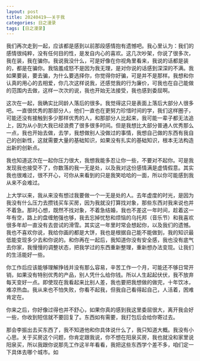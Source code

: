 ```yaml
---
layout: post
title: 20240419——关于我
categories: 日之漫录
tags: [日之漫录]
---
```



我们再次走到一起，应该都是感到以前那段感情抱有遗憾吧。我心里认为：我们的感情很纯粹，没有任何目的性，是发自内心的喜欢。这几次吵架，你说了很多次，我在装，我在骗你。我说我没什么，可是好像在你视角里看来，我说的话都是装的，都是在骗你。我恼羞成怒不是因为我无理，是对你说的话感到深深的不满。我如果要装，要去骗，为什么要选择你，你觉得你好骗，可是并不是那样。我想和你认真的用心的去相爱，你几次这样说我，还感觉我的行为廉价，可我也在自己能做的范围内去做，这样一次次的说，我也开始无法接受，我也感到委屈啊。

这次在一起，我确实比同龄人落后的很多。我觉得这只是表面上落后大部分人很多吧。一直很优秀的那部分人，他们一直也在更努力珍惜时间的学，我们这样圈子，可能还没有接触到多少那样优秀的人，和那部分人比起来，我可能一辈子都无法追上，因为从小到大我已经浪费了很多很多时间。但是我想比大部分普通人优秀那么一点，我也开始去做，去学，我想做别人没做过的事情，我想自己做的东西有我自己的创新性，这就需要大量的基础知识，如果没有扎实的基础知识，根本无法构造出新的创新点。

我也知道这次在一起你压力很大，我想我能多忍让你一些，不要对不起你。可是我发现我也接受不了，你数落的我一无是处，以及我对这份感情满是虚情假意。其实我也很难过，很不开心，可你从来看到的只是我笑哈哈的一面，所以你可能感到我从来不会难过。

上大学以来，我从来没有想过我要做一个一无是处的人。去年虚度的时光，是因为我没有什么压力去攒钱买车买房，因为我就没打算找对象，那些东西对我来说也并不着急。那时心想，既然不找对象，不着急结婚，我也不差这一年时间，趁着这一年有空，路上的盘缠勉强也够，我去忘掉忧愁和烦恼的乌托邦（音乐节）和我喜欢很多年却一直没有去尝试的滑雪。其实这一年里时常会想起你，以及我们的遗憾。我也不喜欢你说，我给你画的都是大饼，我也是根据自己能不能做到，我的知识最低能变现多少去和你说的。和你再在一起后，我知道你没有安全感，我也没有底气去你家，我慢慢的调整状态，把我学过的东西重新整理，重新想办法变现。让我们的生活能好一些。

你工作后应该能够理解挣钱并没有那么容易，辛苦工作一个月，可能还不够日常开销，如果没有特别优秀的产品，别人凭什么给你钱。所以人生起起伏伏，我不放弃每天变好一点。即使现在我看起来比别人差，我也要把我想做的做完，十年饮冰，难凉热血。我从来也不怕失败，你看不起我，但我自己看得起自己，人活着，困难肯定在。

你来之后，你好像过得也并不舒心，如果你真的感到我这里委屈很大，离开我会好一些，你收到短信就不要回复了。东西如有需要，我打包后会给你寄过去。





那会李振出去买东西了，我不知道他和你具体说什么了，我只知道大概。我没有小心思。关于买房这个问题，你肯定跟我说，你不想在阳泉买房，我也就没和家里说阳泉买，所以我跟你说那先工作这半年看看，我把这些东西学个差不多，咱们定一下具体去哪个城市。如